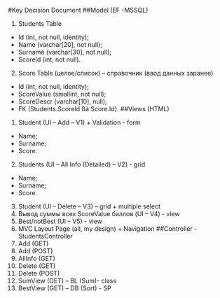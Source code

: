 ﻿#Key Decision Document
##Model (EF -MSSQL)
1. Students  Table
- Id (int, not null, identity);
- Name (varchar[20], not null);
- Surname (varchar[30], not null);
- ScoreId (int, not null).
2. Score  Table (целое/список) – справочник (ввод данных заранее)
- Id (int, not null, identity);
- ScoreValue (smallint, not null);
- ScoreDescr (varchar[10], null);
- FK (Students.ScoreId ßà Score.Id).
##Views (HTML)
1. Student (UI – Add – V1) + Validation - form
- Name;
- Surname;
- Score.
2. Students (UI – All Info (Detailed) – V2) - grid
- Name;
- Surname;
- Score.
3. Student (UI – Delete – V3) – grid + multiple select
4. Вывод суммы всех ScoreValue баллов (UI – V4) - view
5. Best/notBest (UI – V5) - view
6. MVC Layout Page (all, my design) + Navigation
##Controller - StudentsController
1. Add (GET)
2. Add (POST)
3. AllInfo (GET)
4. Delete (GET)
5. Delete (POST)
6. SumView (GET) – BL (Sum)- class
7. BestView (GET) – DB (Sort) - SP
